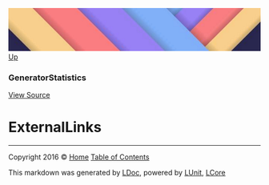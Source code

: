 ![](../Content/LDoc-banner-small.png "")
[Up](GeneratorStatistics.md)

### GeneratorStatistics
[View Source](../Markdown/Statistics/GeneratorStatistics.cs)

# ExternalLinks



---

Copyright 2016 &copy; [Home](../../README.md) [Table of Contents](../../TableOfContents.md)

This markdown was generated by [LDoc](https://github.com/CodeSingularity/LDoc), powered by [LUnit](https://github.com/CodeSingularity/LUnit), [LCore](https://github.com/CodeSingularity/LCore)
